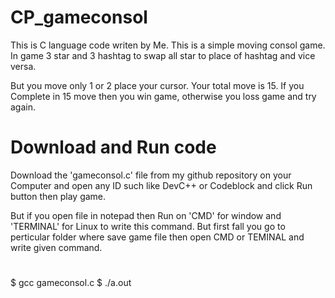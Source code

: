 # CP_gameconsol
This is C language code writen by Me. This is a simple moving consol game. In game 3 star and 3 hashtag to swap all star to place
of  hashtag and vice versa.

But you move only 1 or 2 place your cursor. Your total move is 15. If you Complete in 15 move then you win game, otherwise you loss 
game and try again.

# Download and Run code
Download the 'gameconsol.c' file from my github repository on your Computer and open any ID such like DevC++ or Codeblock and click 
Run button then play game.

But if you open file in notepad then Run on 'CMD' for window and 'TERMINAL' for Linux to write this command.
But first fall you go to perticular folder where save game file then open CMD or TEMINAL and write given command.
#
$ gcc gameconsol.c
$ ./a.out

